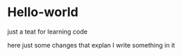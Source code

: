 # Hello-world
just a teat for learning code 

here just some changes that explan I write something in it
